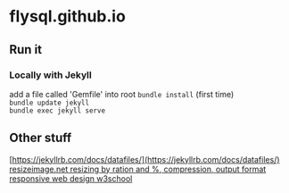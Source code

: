 # flysql.github.io

## Run it
### Locally with Jekyll
add a file called 'Gemfile' into root
`bundle install` (first time)  
`bundle update jekyll`  
`bundle exec jekyll serve`  

## Other stuff
[https://jekyllrb.com/docs/datafiles/](https://jekyllrb.com/docs/datafiles/)
[resizeimage.net resizing by ration and %, compression, output format](https://resizeimage.net/)  
[responsive web design w3school](https://www.w3schools.com/css/css_rwd_intro.asp)